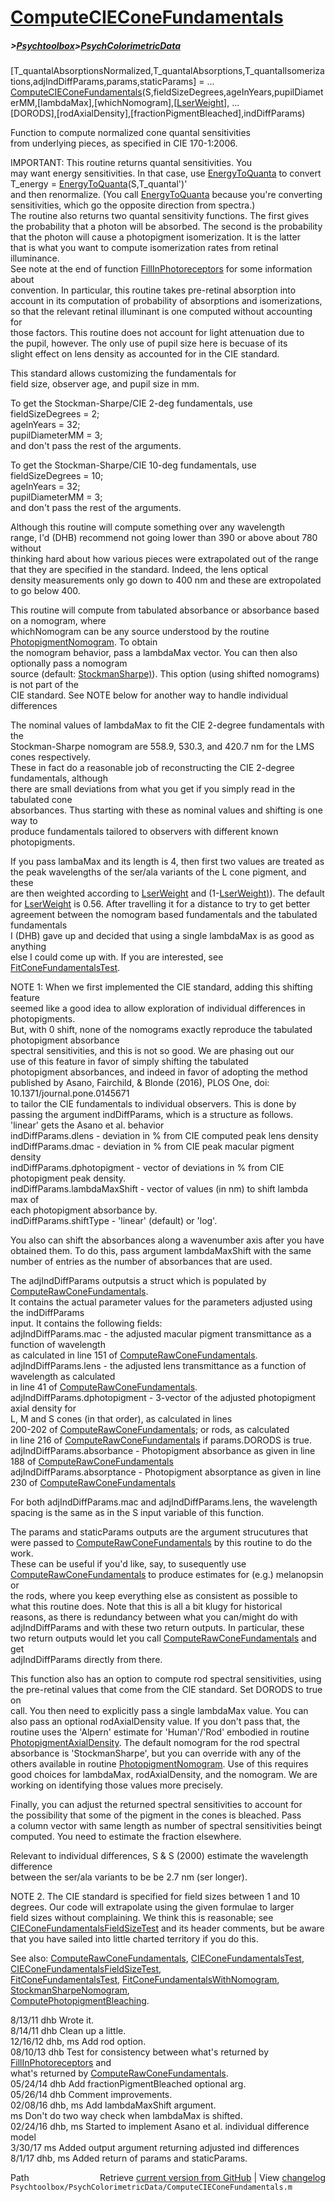 # [ComputeCIEConeFundamentals](ComputeCIEConeFundamentals)
##### >[Psychtoolbox](Psychtoolbox)>[PsychColorimetricData](PsychColorimetricData)

[T\_quantalAbsorptionsNormalized,T\_quantalAbsorptions,T\_quantalIsomerizations,adjIndDiffParams,params,staticParams] = ...  
  [ComputeCIEConeFundamentals](ComputeCIEConeFundamentals)(S,fieldSizeDegrees,ageInYears,pupilDiameterMM,[lambdaMax],[whichNomogram],[[LserWeight](LserWeight)], ...  
  [DORODS],[rodAxialDensity],[fractionPigmentBleached],indDiffParams)  
  
Function to compute normalized cone quantal sensitivities  
from underlying pieces, as specified in CIE 170-1:2006.  
  
IMPORTANT: This routine returns quantal sensitivities.  You  
may want energy sensitivities.  In that case, use [EnergyToQuanta](EnergyToQuanta) to convert  
  T\_energy = [EnergyToQuanta](EnergyToQuanta)(S,T\_quantal')'  
and then renormalize.  (You call [EnergyToQuanta](EnergyToQuanta) because you're converting  
sensitivities, which go the opposite direction from spectra.)  
The routine also returns two quantal sensitivity functions. The first gives  
the probability that a photon will be absorbed.  The second is the probability  
that the photon will cause a photopigment isomerization.  It is the latter  
that is what you want to compute isomerization rates from retinal illuminance.  
See note at the end of function [FillInPhotoreceptors](FillInPhotoreceptors) for some information about  
convention.  In particular, this routine takes pre-retinal absorption into  
account in its computation of probability of absorptions and isomerizations,  
so that the relevant retinal illuminant is one computed without accounting for  
those factors.  This routine does not account for light attenuation due to  
the pupil, however.  The only use of pupil size here is becuase of its  
slight effect on lens density as accounted for in the CIE standard.  
  
This standard allows customizing the fundamentals for  
field size, observer age, and pupil size in mm.  
  
To get the Stockman-Sharpe/CIE 2-deg fundamentals, use  
  fieldSizeDegrees = 2;  
  ageInYears = 32;  
  pupilDiameterMM = 3;  
and don't pass the rest of the arguments.  
  
To get the Stockman-Sharpe/CIE 10-deg fundamentals, use  
  fieldSizeDegrees = 10;  
  ageInYears = 32;  
  pupilDiameterMM = 3;  
and don't pass the rest of the arguments.  
  
Although this routine will compute something over any wavelength  
range, I'd (DHB) recommend not going lower than 390 or above about 780 without  
thinking hard about how various pieces were extrapolated out of the range  
that they are specified in the standard.  Indeed, the lens optical  
density measurements only go down to 400 nm and these are extropolated  
to go below 400.  
  
This routine will compute from tabulated absorbance or absorbance based on a nomogram, where  
whichNomogram can be any source understood by the routine [PhotopigmentNomogram](PhotopigmentNomogram).  To obtain  
the nomogram behavior, pass a lambdaMax vector. You can then also optionally pass a nomogram  
source (default: [StockmanSharpe)](StockmanSharpe)).  This option (using shifted nomograms) is not part of the  
CIE standard. See NOTE below for another way to handle individual differences   
  
The nominal values of lambdaMax to fit the CIE 2-degree fundamentals with the  
Stockman-Sharpe nomogram are 558.9, 530.3, and 420.7 nm for the LMS cones respectively.  
These in fact do a reasonable job of reconstructing the CIE 2-degree fundamentals, although  
there are small deviations from what you get if you simply read in the tabulated cone  
absorbances.  Thus starting with these as nominal values and shifting is one way to  
produce fundamentals tailored to observers with different known photopigments.  
  
If you pass lambaMax and its length is 4, then first two values are treated as  
the peak wavelengths of the ser/ala variants of the L cone pigment, and these  
are then weighted according to [LserWeight](LserWeight) and (1-[LserWeight)](LserWeight)).  The default  
for [LserWeight](LserWeight) is 0.56.  After travelling it for a distance to try to get better  
agreement between the nomogram based fundamentals and the tabulated fundamentals  
I (DHB) gave up and decided that using a single lambdaMax is as good as anything  
else I could come up with. If you are interested, see [FitConeFundamentalsTest](FitConeFundamentalsTest).  
  
NOTE 1: When we first implemented the CIE standard, adding this shifting feature  
seemed like a good idea to allow exploration of individual differences in photopigments.  
But, with 0 shift, none of the nomograms exactly reproduce the tabulated photopigment absorbance  
spectral sensitivities, and this is not so good.  We are phasing out our  
use of this feature in favor of simply shifting the tabulated  
photopigment absorbances, and indeed in favor of adopting the method  
published by Asano, Fairchild, & Blonde (2016), PLOS One, doi: 10.1371/journal.pone.0145671  
to tailor the CIE fundamentals to individual observers.  This is done by  
passing the argument indDiffParams, which is a structure as follows.  
    'linear' gets the Asano et al. behavior  
  indDiffParams.dlens - deviation in % from CIE computed peak lens density  
  indDiffParams.dmac - deviation in % from CIE peak macular pigment  
    density  
  indDiffParams.dphotopigment - vector of deviations in % from CIE  
    photopigment peak density.  
  indDiffParams.lambdaMaxShift - vector of values (in nm) to shift lambda max of  
    each photopigment absorbance by.    
  indDiffParams.shiftType - 'linear' (default) or 'log'.  
  
You also can shift the absorbances along a wavenumber axis after you have  
obtained them.  To do this, pass argument lambdaMaxShift with the same  
number of entries as the number of absorbances that are used.  
  
The adjIndDiffParams outputsis a struct which is populated by [ComputeRawConeFundamentals](ComputeRawConeFundamentals).  
It contains the actual parameter values for the parameters adjusted using the indDiffParams   
input. It contains the following fields:  
   adjIndDiffParams.mac - the adjusted macular pigment transmittance as a function of wavelength  
                          as calculated in line 151 of [ComputeRawConeFundamentals](ComputeRawConeFundamentals).  
   adjIndDiffParams.lens - the adjusted lens transmittance as a function of wavelength as calculated  
                           in line 41 of [ComputeRawConeFundamentals](ComputeRawConeFundamentals).  
   adjIndDiffParams.dphotopigment - 3-vector of the adjusted photopigment axial density for  
                                    L, M and S cones (in that order), as calculated in lines  
                                    200-202 of [ComputeRawConeFundamentals](ComputeRawConeFundamentals); or rods, as calculated  
                                    in line 216 of [ComputeRawConeFundamentals](ComputeRawConeFundamentals) if params.DORODS is true.  
   adjIndDiffParams.absorbance - Photopigment absorbance as given in line 188 of [ComputeRawConeFundamentals](ComputeRawConeFundamentals)  
   adjIndDiffParams.absorptance - Photopigment absorptance as given in line 230 of [ComputeRawConeFundamentals](ComputeRawConeFundamentals)  
  
For both adjIndDiffParams.mac and adjIndDiffParams.lens, the wavelength  
spacing is the same as in the S input variable of this function.  
  
The params and staticParams outputs are the argument strucutures that  
were passed to [ComputeRawConeFundamentals](ComputeRawConeFundamentals) by this routine to do the work.  
These can be useful if you'd like, say, to susequently use  
[ComputeRawConeFundamentals](ComputeRawConeFundamentals) to produce estimates for (e.g.) melanopsin or  
the rods, where you keep everything else as consistent as possible to  
what this routine does. Note that this is all a bit klugy for historical  
reasons, as there is redundancy between what you can/might do with  
adjIndDiffParams and with these two return outputs. In particular, these  
two return outputs would let you call [ComputeRawConeFundamentals](ComputeRawConeFundamentals) and get  
adjIndDiffParams directly from there.  
  
This function also has an option to compute rod spectral sensitivities, using  
the pre-retinal values that come from the CIE standard.  Set DORODS to true on  
call.  You then need to explicitly pass a single lambdaMax value.  You can  
also pass an optional rodAxialDensity value.  If you don't pass that, the  
routine uses the 'Alpern' estimate for 'Human'/'Rod' embodied in routine  
[PhotopigmentAxialDensity](PhotopigmentAxialDensity).  The default nomogram for the rod spectral  
absorbance is 'StockmanSharpe', but you can override with any of the  
others available in routine [PhotopigmentNomogram](PhotopigmentNomogram).  Use of this requires  
good choices for lambdaMax, rodAxialDensity, and the nomogram.  We are  
working on identifying those values more precisely.  
  
Finally, you can adjust the returned spectral sensitivities to account for  
the possibility that some of the pigment in the cones is bleached.  Pass  
a column vector with same length as number of spectral sensitivities beingt  
computed.  You need to estimate the fraction elsewhere.  
  
Relevant to individual differences, S & S (2000) estimate the wavelength difference  
between the ser/ala variants to be be 2.7 nm (ser longer).  
  
NOTE 2.  The CIE standard is specified for field sizes between 1 and 10  
degrees.  Our code will extrapolate using the given formulae to larger  
field sizes without complaining.  We think this is reasonable; see  
[CIEConeFundamentalsFieldSizeTest](CIEConeFundamentalsFieldSizeTest) and its header comments, but be aware  
that you have sailed into little charted territory if you do this.  
  
See also: [ComputeRawConeFundamentals](ComputeRawConeFundamentals), [CIEConeFundamentalsTest](CIEConeFundamentalsTest), [CIEConeFundamentalsFieldSizeTest](CIEConeFundamentalsFieldSizeTest),   
[FitConeFundamentalsTest](FitConeFundamentalsTest), [FitConeFundamentalsWithNomogram](FitConeFundamentalsWithNomogram), [StockmanSharpeNomogram](StockmanSharpeNomogram),  
[ComputePhotopigmentBleaching](ComputePhotopigmentBleaching).  
  
8/13/11  dhb  Wrote it.  
8/14/11  dhb  Clean up a little.  
12/16/12 dhb, ms  Add rod option.  
08/10/13 dhb  Test for consistency between what's returned by [FillInPhotoreceptors](FillInPhotoreceptors) and  
              what's returned by [ComputeRawConeFundamentals](ComputeRawConeFundamentals).  
05/24/14 dhb  Add fractionPigmentBleached optional arg.  
05/26/14 dhb  Comment improvements.  
02/08/16 dhb, ms  Add lambdaMaxShift argument.  
         ms   Don't do two way check when lambdaMax is shifted.  
02/24/16 dhb, ms  Started to implement Asano et al. individual difference model  
3/30/17  ms   Added output argument returning adjusted ind differences  
8/1/17   dhb, ms  Added return of params and staticParams.  




<div class="code_header" style="text-align:right;">
  <span style="float:left;">Path&nbsp;&nbsp;</span> <span class="counter">Retrieve <a href=
  "https://raw.github.com/Psychtoolbox-3/Psychtoolbox-3/beta/Psychtoolbox/PsychColorimetricData/ComputeCIEConeFundamentals.m">current version from GitHub</a> | View <a href=
  "https://github.com/Psychtoolbox-3/Psychtoolbox-3/commits/beta/Psychtoolbox/PsychColorimetricData/ComputeCIEConeFundamentals.m">changelog</a></span>
</div>
<div class="code">
  <code>Psychtoolbox/PsychColorimetricData/ComputeCIEConeFundamentals.m</code>
</div>

